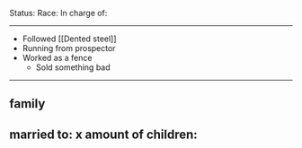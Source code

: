 Status: 
Race:
In charge of:

---

- Followed [[Dented steel]]
- Running from prospector
- Worked as a fence
	- Sold something bad

---

## family

married to:
x amount of children:
- 
